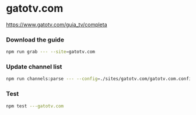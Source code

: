 # gatotv.com

https://www.gatotv.com/guia_tv/completa

### Download the guide

```sh
npm run grab --- --site=gatotv.com
```

### Update channel list

```sh
npm run channels:parse --- --config=./sites/gatotv.com/gatotv.com.config.js --output=./sites/gatotv.com/gatotv.com.channels.xml
```

### Test

```sh
npm test ---gatotv.com
```
